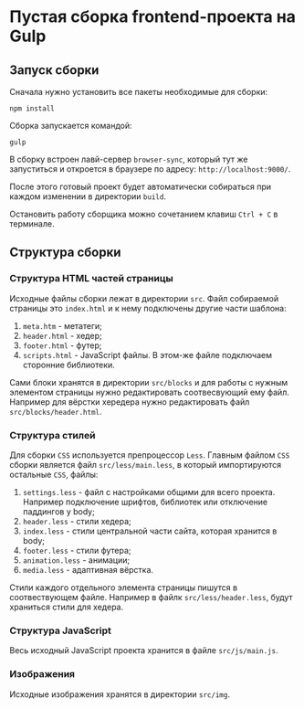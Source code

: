# Пустая сборка frontend-проекта на Gulp
## Запуск сборки
Сначала нужно установить все пакеты необходимые для сборки:
```shell
npm install
```

Сборка запускается командой:
```shell
gulp
```

В сборку встроен лавй-сервер `browser-sync`, который тут же запуститься и откроется в браузере по адресу:
`http://localhost:9000/`.

После этого готовый проект будет автоматически собираться при каждом изменении в директории `build`.

Остановить работу сборщика можно сочетанием клавиш `Ctrl + C` в терминале.

## Структура сборки
### Структура HTML частей страницы
Исходные файлы сборки лежат в директории `src`. Файл собираемой страницы это `index.html` и к нему подключены другие
части шаблона:
1. `meta.htm` - метатеги;
2. `header.html` - хедер;
3. `footer.html` - футер;
4. `scripts.html` - JavaScript файлы. В этом-же файле подключаем сторонние библиотеки.

Сами блоки хранятся в директории `src/blocks` и для работы с нужным элементом страницы нужно редактировать соотвесвующий
ему файл. Например для вёрстки хередера нужно редактировать файл `src/blocks/header.html`.

### Структура стилей
Для сборки `CSS` используется препроцессор `Less`. Главным файлом `CSS` сборки является файл `src/less/main.less`, в
который импортируются остальные `CSS`, файлы:
1. `settings.less` - файл с настройками общими для всего проекта. Например подключение шрифтов, библиотек или отключение
паддингов у body;
2. `header.less` - стили хедера;
3. `index.less` - стили центральной части сайта, которая хранится в body;
4. `footer.less` - стили футера;
5. `animation.less` - анимации;
6. `media.less` - адаптивная вёрстка.

Стили каждого отдельного элемента страницы пишутся в соотвествующем файле. Например в файлк `src/less/header.less`,
будут храниться стили для хедера.

### Структура JavaScript
Весь исходный JavaScript проекта хранится в файле `src/js/main.js`.

### Изображения
Исходные изображения хранятся в директории `src/img`.